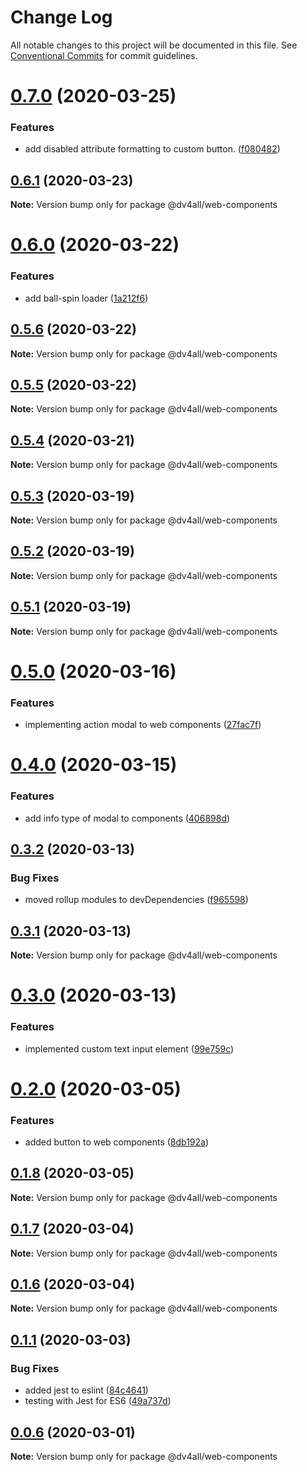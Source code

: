 # Change Log

All notable changes to this project will be documented in this file.
See [Conventional Commits](https://conventionalcommits.org) for commit guidelines.

# [0.7.0](https://github.com/dmijatovic/dv4all-wcp-lerna/compare/@dv4all/web-components@0.6.1...@dv4all/web-components@0.7.0) (2020-03-25)


### Features

* add disabled attribute formatting to custom button. ([f080482](https://github.com/dmijatovic/dv4all-wcp-lerna/commit/f080482eaf0520f0148659f70259084914f7733f))





## [0.6.1](https://github.com/dmijatovic/dv4all-wcp-lerna/compare/@dv4all/web-components@0.6.0...@dv4all/web-components@0.6.1) (2020-03-23)

**Note:** Version bump only for package @dv4all/web-components





# [0.6.0](https://github.com/dmijatovic/dv4all-wcp-lerna/compare/@dv4all/web-components@0.5.6...@dv4all/web-components@0.6.0) (2020-03-22)


### Features

* add ball-spin loader ([1a212f6](https://github.com/dmijatovic/dv4all-wcp-lerna/commit/1a212f645626b6ac1ac7246d1473cffa6bd41c55))





## [0.5.6](https://github.com/dmijatovic/dv4all-wcp-lerna/compare/@dv4all/web-components@0.5.5...@dv4all/web-components@0.5.6) (2020-03-22)

**Note:** Version bump only for package @dv4all/web-components





## [0.5.5](https://github.com/dmijatovic/dv4all-wcp-lerna/compare/@dv4all/web-components@0.5.4...@dv4all/web-components@0.5.5) (2020-03-22)

**Note:** Version bump only for package @dv4all/web-components





## [0.5.4](https://github.com/dmijatovic/dv4all-wcp/compare/@dv4all/web-components@0.5.3...@dv4all/web-components@0.5.4) (2020-03-21)

**Note:** Version bump only for package @dv4all/web-components

## [0.5.3](https://github.com/dmijatovic/dv4all-wcp/compare/@dv4all/web-components@0.5.2...@dv4all/web-components@0.5.3) (2020-03-19)

**Note:** Version bump only for package @dv4all/web-components

## [0.5.2](https://github.com/dmijatovic/dv4all-wcp/compare/@dv4all/web-components@0.5.1...@dv4all/web-components@0.5.2) (2020-03-19)

**Note:** Version bump only for package @dv4all/web-components

## [0.5.1](https://github.com/dmijatovic/dv4all-wcp/compare/@dv4all/web-components@0.5.0...@dv4all/web-components@0.5.1) (2020-03-19)

**Note:** Version bump only for package @dv4all/web-components

# [0.5.0](https://github.com/dmijatovic/dv4all-wcp/compare/@dv4all/web-components@0.4.0...@dv4all/web-components@0.5.0) (2020-03-16)

### Features

- implementing action modal to web components ([27fac7f](https://github.com/dmijatovic/dv4all-wcp/commit/27fac7f910b41e1898310402f433eee48230b031))

# [0.4.0](https://github.com/dmijatovic/dv4all-wcp/compare/@dv4all/web-components@0.3.2...@dv4all/web-components@0.4.0) (2020-03-15)

### Features

- add info type of modal to components ([406898d](https://github.com/dmijatovic/dv4all-wcp/commit/406898dd7cbfc639f309926855039e82b4dd4136))

## [0.3.2](https://github.com/dmijatovic/dv4all-wcp/compare/@dv4all/web-components@0.3.1...@dv4all/web-components@0.3.2) (2020-03-13)

### Bug Fixes

- moved rollup modules to devDependencies ([f965598](https://github.com/dmijatovic/dv4all-wcp/commit/f965598c3c3587b393dfb57b6e05e2b8326a77d5))

## [0.3.1](https://github.com/dmijatovic/dv4all-wcp/compare/@dv4all/web-components@0.3.0...@dv4all/web-components@0.3.1) (2020-03-13)

**Note:** Version bump only for package @dv4all/web-components

# [0.3.0](https://github.com/dmijatovic/dv4all-wcp/compare/@dv4all/web-components@0.2.0...@dv4all/web-components@0.3.0) (2020-03-13)

### Features

- implemented custom text input element ([99e759c](https://github.com/dmijatovic/dv4all-wcp/commit/99e759c4f4772745f546af49fcf59285a280e0b3))

# [0.2.0](https://github.com/dmijatovic/dv4all-wcp/compare/@dv4all/web-components@0.1.8...@dv4all/web-components@0.2.0) (2020-03-05)

### Features

- added button to web components ([8db192a](https://github.com/dmijatovic/dv4all-wcp/commit/8db192a2479da07b461715d1b6311f2f1b4ab611))

## [0.1.8](https://github.com/dmijatovic/dv4all-wcp/compare/@dv4all/web-components@0.1.7...@dv4all/web-components@0.1.8) (2020-03-05)

**Note:** Version bump only for package @dv4all/web-components

## [0.1.7](https://github.com/dmijatovic/dv4all-wcp/compare/@dv4all/web-components@0.1.6...@dv4all/web-components@0.1.7) (2020-03-04)

**Note:** Version bump only for package @dv4all/web-components

## [0.1.6](https://github.com/dmijatovic/dv4all-wcp/compare/@dv4all/web-components@0.1.5...@dv4all/web-components@0.1.6) (2020-03-04)

**Note:** Version bump only for package @dv4all/web-components

## [0.1.1](https://github.com/dmijatovic/dv4all-wcp/compare/@dv4all/web-components@0.1.0...@dv4all/web-components@0.1.1) (2020-03-03)

### Bug Fixes

- added jest to eslint ([84c4641](https://github.com/dmijatovic/dv4all-wcp/commit/84c464179ead77528f77fcdf6516689f9cb05f1f))
- testing with Jest for ES6 ([49a737d](https://github.com/dmijatovic/dv4all-wcp/commit/49a737d5d8dd4dbc40a7108fc33b8642a9e6ed61))

## [0.0.6](https://github.com/dmijatovic/dv4all-wcp/compare/@dv4all/web-components@0.0.5...@dv4all/web-components@0.0.6) (2020-03-01)

**Note:** Version bump only for package @dv4all/web-components

